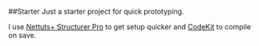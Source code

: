 ##Starter
Just a starter project for quick prototyping.

I use [Nettuts+ Structurer Pro](http://net.tutsplus.com/articles/news/structurer-pro-for-premium-members/) to get setup quicker and [CodeKit](http://incident57.com/codekit/) to compile on save.

